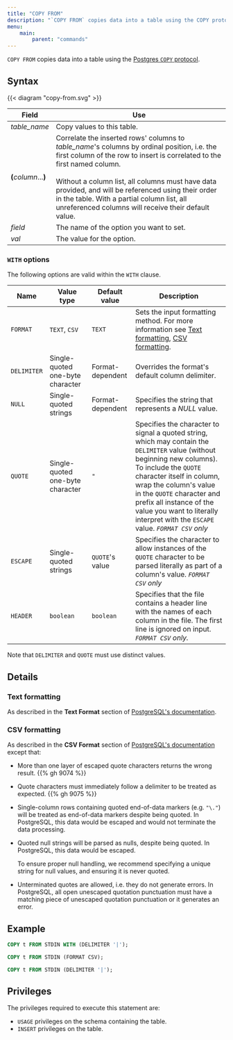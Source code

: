 ```yaml
---
title: "COPY FROM"
description: "`COPY FROM` copies data into a table using the COPY protocol."
menu:
    main:
        parent: "commands"
---
```


`COPY FROM` copies data into a table using the [Postgres `COPY` protocol][pg-copy-from].

## Syntax

{{< diagram "copy-from.svg" >}}

Field | Use
------|-----
_table_name_ | Copy values to this table.
**(**_column_...**)** | Correlate the inserted rows' columns to _table_name_'s columns by ordinal position, i.e. the first column of the row to insert is correlated to the first named column. <br/><br/>Without a column list, all columns must have data provided, and will be referenced using their order in the table. With a partial column list, all unreferenced columns will receive their default value.
_field_ | The name of the option you want to set.
_val_ | The value for the option.

### `WITH` options

The following options are valid within the `WITH` clause.

Name | Value type | Default value | Description
-----|-----------------|---------------|------------
`FORMAT` | `TEXT`, `CSV` | `TEXT` | Sets the input formatting method. For more information see [Text formatting](#text-formatting), [CSV formatting](#csv-formatting).
`DELIMITER` | Single-quoted one-byte character | Format-dependent | Overrides the format's default column delimiter.
`NULL` | Single-quoted strings | Format-dependent | Specifies the string that represents a _NULL_ value.
`QUOTE` | Single-quoted one-byte character | `"` | Specifies the character to signal a quoted string, which may contain the `DELIMITER` value (without beginning new columns). To include the `QUOTE` character itself in column, wrap the column's value in the `QUOTE` character and prefix all instance of the value you want to literally interpret with the `ESCAPE` value. _`FORMAT CSV` only_
`ESCAPE` | Single-quoted strings | `QUOTE`'s value | Specifies the character to allow instances of the `QUOTE` character to be parsed literally as part of a column's value. _`FORMAT CSV` only_
`HEADER`  | `boolean`   | `boolean`  | Specifies that the file contains a header line with the names of each column in the file. The first line is ignored on input.  _`FORMAT CSV` only._

Note that `DELIMITER` and `QUOTE` must use distinct values.

## Details

### Text formatting

As described in the **Text Format** section of [PostgreSQL's documentation][pg-copy-from].

### CSV formatting

As described in the **CSV Format** section of [PostgreSQL's documentation][pg-copy-from]
except that:

- More than one layer of escaped quote characters returns the wrong result.
  {{% gh 9074 %}}

- Quote characters must immediately follow a delimiter to be treated as
  expected. {{% gh 9075 %}}

- Single-column rows containing quoted end-of-data markers (e.g. `"\."`) will be
  treated as end-of-data markers despite being quoted. In PostgreSQL, this data
  would be escaped and would not terminate the data processing.

- Quoted null strings will be parsed as nulls, despite being quoted. In
  PostgreSQL, this data would be escaped.

  To ensure proper null handling, we recommend specifying a unique string for
  null values, and ensuring it is never quoted.

- Unterminated quotes are allowed, i.e. they do not generate errors. In
  PostgreSQL, all open unescaped quotation punctuation must have a matching
  piece of unescaped quotation punctuation or it generates an error.

## Example

```sql
COPY t FROM STDIN WITH (DELIMITER '|');
```

```sql
COPY t FROM STDIN (FORMAT CSV);
```

```sql
COPY t FROM STDIN (DELIMITER '|');
```

## Privileges

The privileges required to execute this statement are:

- `USAGE` privileges on the schema containing the table.
- `INSERT` privileges on the table.

[pg-copy-from]: https://www.postgresql.org/docs/14/sql-copy.html
